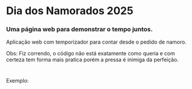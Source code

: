 # Dia dos Namorados 2025

### Uma página web para demonstrar o tempo juntos.

Aplicação web com temporizador para contar desde o pedido de namoro.

Obs: Fiz correndo, o código não está exatamente como queria e com certeza tem forma mais pratica porém a pressa é inimiga da perfeição.
#
Exemplo:
